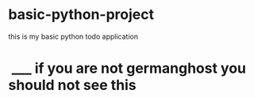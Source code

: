 # basic-python-project
this is my basic python todo application
#  ___ if you are not germanghost you should not see this
